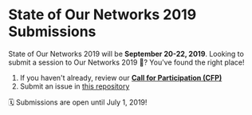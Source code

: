 # State of Our Networks 2019 Submissions

State of Our Networks 2019 will be **September 20-22, 2019**. Looking to submit a session to Our Networks 2019 📡? You've found the right place!

1. If you haven't already, review our [**Call for Participation (CFP)**](https://ournetworks.ca/)
1. Submit an issue in [this repository](https://github.com/ournetworks/2019-submissions/issues/new)

🗓 Submissions are open until July 1, 2019!
